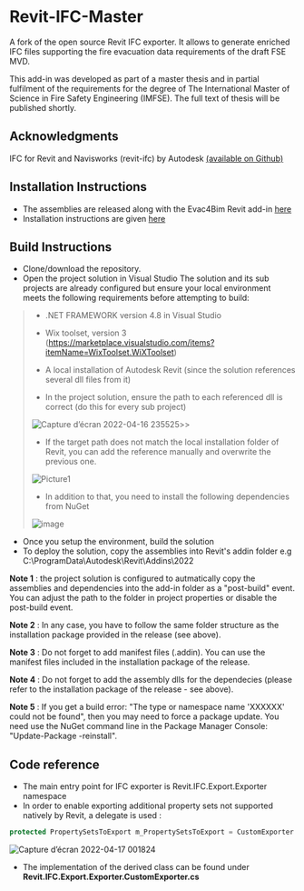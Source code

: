 # Revit-IFC-Master
A fork of the open source Revit IFC exporter. It allows to generate enriched IFC files supporting the fire evacuation data requirements of the draft FSE MVD.

This add-in was developed as part of a master thesis and in partial fulfilment of the requirements for the degree of The International Master of Science in Fire Safety Engineering (IMFSE). The full text of thesis will be published shortly.

## Acknowledgments
IFC for Revit and Navisworks (revit-ifc) by Autodesk [(available on Github)](https://github.com/Autodesk/revit-ifc)

## Installation Instructions 
- The assemblies are released along with the Evac4Bim Revit add-in [here](https://github.com/YakNazim/Evac4Bim/releases)
- Installation instructions are given [here](https://github.com/YakNazim/Evac4Bim#installation-instructions)

## Build Instructions 
- Clone/download the repository. 
- Open the project solution in Visual Studio
The solution and its sub projects are already configured but ensure your local environment meets the following requirements before attempting to build: 

>   - .NET FRAMEWORK version 4.8 in Visual Studio
>
>   - Wix toolset, version 3 (https://marketplace.visualstudio.com/items?itemName=WixToolset.WiXToolset)
>   
>   - A local installation of Autodesk Revit (since the solution references several dll files from it) 
>
>   - In the project solution, ensure the path to each referenced dll is correct (do this for every sub project)
>
> ![Capture d’écran 2022-04-16 235525](https://user-images.githubusercontent.com/17513670/163692547-ccfdae80-41ef-4c95-b4b8-9defbf3259a0.png)>>
>   - If the target path does not match the local installation folder of Revit, you can add the reference manually and overwrite the previous one.   
>
> ![Picture1](https://user-images.githubusercontent.com/17513670/163692737-dfbb7fdf-b91e-4da8-9455-3298f439e5eb.png)
>
>   - In addition to that, you need to install the following dependencies from NuGet
>
> ![image](https://user-images.githubusercontent.com/17513670/163692337-ca7f5f55-6fe6-48d7-911a-614d89421fe6.png)
>
- Once you setup the environment, build the solution 
- To deploy the solution, copy the assemblies into Revit's addin folder e.g C:\ProgramData\Autodesk\Revit\Addins\2022

**Note 1** : the project solution is configured to autmatically copy the assemblies and dependencies into the add-in folder as a "post-build" event. You can adjust the path to the folder in project properties or disable the post-build event. 

**Note 2** : In any case, you have to follow the same folder structure as the installation package provided in the release (see above). 

**Note 3** : Do not forget to add manifest files (.addin). You can use the manifest files included in the installation package of the release.

**Note 4** : Do not forget to add the assembly dlls for the dependecies (please refer to the installation package of the release - see above).

**Note 5** : If you get a build error: "The type or namespace name 'XXXXXX' could not be found", then you may need to force a package update. You need use the NuGet command line in the Package Manager Console: "Update-Package -reinstall".

## Code reference
- The main entry point for IFC exporter is Revit.IFC.Export.Exporter namespace
- In order to enable exporting additional property sets not supported natively by Revit, a delegate is used : 

```C#
protected PropertySetsToExport m_PropertySetsToExport = CustomExporter.InitCustomPropertySet;
```

![Capture d’écran 2022-04-17 001824](https://user-images.githubusercontent.com/17513670/163692998-a87b2bda-9fbd-4831-b9c2-d274f937f2aa.png)

 - The implementation of the derived class can be found under **Revit.IFC.Export.Exporter.CustomExporter.cs**
